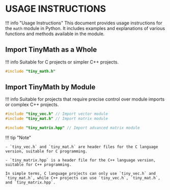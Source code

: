 # USAGE INSTRUCTIONS

!!! info "Usage Instructions"
    This document provides usage instructions for the `math` module in Python. 
    It includes examples and explanations of various functions and methods available in the module.

## Import TinyMath as a Whole

!!! info
    Suitable for C projects or simpler C++ projects.

```c
#include "tiny_math.h"
```

## Import TinyMath by Module
!!! info
    Suitable for projects that require precise control over module imports or complex C++ projects.

```c
#include "tiny_vec.h" // Import vector module
#include "tiny_mat.h" // Import matrix module
```

```cpp
#include "tiny_matrix.hpp" // Import advanced matrix module
```

!!! tip "Note"

    - `tiny_vec.h` and `tiny_mat.h` are header files for the C language version, suitable for C programming.

    - `tiny_matrix.hpp` is a header file for the C++ language version, suitable for C++ programming.

    In simple terms, C language projects can only use `tiny_vec.h` and `tiny_mat.h`, while C++ projects can use `tiny_vec.h`, `tiny_mat.h`, and `tiny_matrix.hpp`.